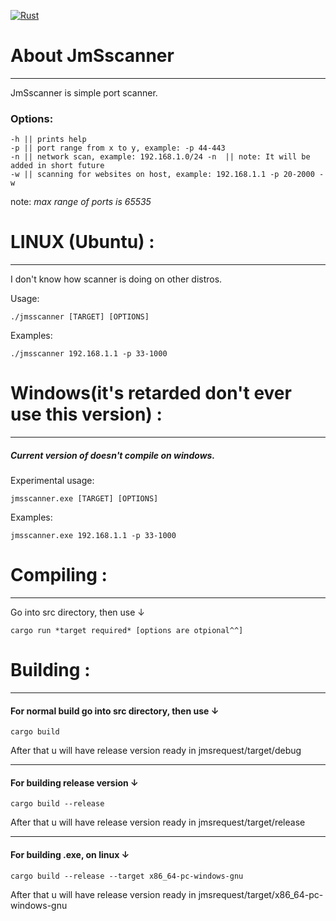 [![Rust](https://github.com/sidhaler/JmSscanner/actions/workflows/rust.yml/badge.svg)](https://github.com/sidhaler/JmSscanner/actions/workflows/rust.yml)

# About JmSscanner 
****
JmSscanner is simple port scanner.
### Options:
```
-h || prints help
-p || port range from x to y, example: -p 44-443
-n || network scan, example: 192.168.1.0/24 -n  || note: It will be added in short future 
-w || scanning for websites on host, example: 192.168.1.1 -p 20-2000 -w 
```
note: _max range of ports is 65535_
# LINUX (Ubuntu) :
****
I don't know how scanner is doing on other distros. 

Usage:
```
./jmsscanner [TARGET] [OPTIONS]
```
Examples:
```
./jmsscanner 192.168.1.1 -p 33-1000
```


# Windows(it's retarded don't ever use this version) :
****
##### Current version of doesn't compile on windows. 

Experimental usage:
```` 
jmsscanner.exe [TARGET] [OPTIONS]
````
Examples:
```
jmsscanner.exe 192.168.1.1 -p 33-1000
```

# Compiling : 
****
Go into src directory, then use ↓
```` 
cargo run *target required* [options are otpional^^]
````
# Building :
****
#### For normal build go into src directory, then use ↓
```` 
cargo build
````
After that u will have release version ready in jmsrequest/target/debug
****

#### For building release version ↓
```` 
cargo build --release 
````
After that u will have release version ready in jmsrequest/target/release
****


#### For building .exe, on linux ↓
````
cargo build --release --target x86_64-pc-windows-gnu
````
After that u will have release version ready in jmsrequest/target/x86_64-pc-windows-gnu
